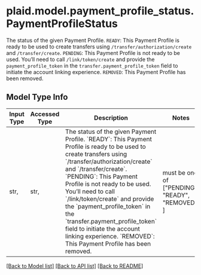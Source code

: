 # plaid.model.payment_profile_status.PaymentProfileStatus

The status of the given Payment Profile.  `READY`: This Payment Profile is ready to be used to create transfers using `/transfer/authorization/create` and `/transfer/create`.  `PENDING`: This Payment Profile is not ready to be used. You’ll need to call `/link/token/create` and provide the `payment_profile_token` in the `transfer.payment_profile_token` field to initiate the account linking experience.  `REMOVED`: This Payment Profile has been removed.

## Model Type Info
Input Type | Accessed Type | Description | Notes
------------ | ------------- | ------------- | -------------
str,  | str,  | The status of the given Payment Profile.  &#x60;READY&#x60;: This Payment Profile is ready to be used to create transfers using &#x60;/transfer/authorization/create&#x60; and &#x60;/transfer/create&#x60;.  &#x60;PENDING&#x60;: This Payment Profile is not ready to be used. You’ll need to call &#x60;/link/token/create&#x60; and provide the &#x60;payment_profile_token&#x60; in the &#x60;transfer.payment_profile_token&#x60; field to initiate the account linking experience.  &#x60;REMOVED&#x60;: This Payment Profile has been removed. | must be one of ["PENDING", "READY", "REMOVED", ] 

[[Back to Model list]](../../README.md#documentation-for-models) [[Back to API list]](../../README.md#documentation-for-api-endpoints) [[Back to README]](../../README.md)

